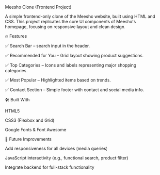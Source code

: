 Meesho Clone (Frontend Project)

A simple frontend-only clone of the Meesho website, built using HTML and CSS. This project replicates the core UI components of Meesho's homepage, focusing on responsive layout and clean design.

🔥 Features

✅ Search Bar – search input in the header.

✅ Recommended for You – Grid layout showing product suggestions.

✅ Top Categories – Icons and labels representing major shopping categories.

✅ Most Popular – Highlighted items based on trends.

✅ Contact Section – Simple footer with contact and social media info.

🛠️ Built With

HTML5

CSS3 (Flexbox and Grid)

Google Fonts & Font Awesome

📌 Future Improvements

Add responsiveness for all devices (media queries)

JavaScript interactivity (e.g., functional search, product filter)

Integrate backend for full-stack functionality
